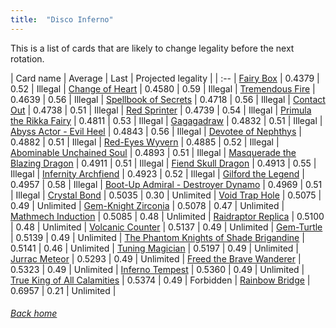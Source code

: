 ```yaml
---
title:  "Disco Inferno"
---
```


This is a list of cards that are likely to change legality before the next rotation.

| Card name | Average | Last | Projected legality |
| :-- |
[Fairy Box](https://db.ygoprodeck.com/card/?search=Fairy%20Box) | 0.4379 | 0.52 | Illegal |
[Change of Heart](https://db.ygoprodeck.com/card/?search=Change%20of%20Heart) | 0.4580 | 0.59 | Illegal |
[Tremendous Fire](https://db.ygoprodeck.com/card/?search=Tremendous%20Fire) | 0.4639 | 0.56 | Illegal |
[Spellbook of Secrets](https://db.ygoprodeck.com/card/?search=Spellbook%20of%20Secrets) | 0.4718 | 0.56 | Illegal |
[Contact Out](https://db.ygoprodeck.com/card/?search=Contact%20Out) | 0.4738 | 0.51 | Illegal |
[Red Sprinter](https://db.ygoprodeck.com/card/?search=Red%20Sprinter) | 0.4739 | 0.54 | Illegal |
[Primula the Rikka Fairy](https://db.ygoprodeck.com/card/?search=Primula%20the%20Rikka%20Fairy) | 0.4811 | 0.53 | Illegal |
[Gagagadraw](https://db.ygoprodeck.com/card/?search=Gagagadraw) | 0.4832 | 0.51 | Illegal |
[Abyss Actor - Evil Heel](https://db.ygoprodeck.com/card/?search=Abyss%20Actor%20-%20Evil%20Heel) | 0.4843 | 0.56 | Illegal |
[Devotee of Nephthys](https://db.ygoprodeck.com/card/?search=Devotee%20of%20Nephthys) | 0.4882 | 0.51 | Illegal |
[Red-Eyes Wyvern](https://db.ygoprodeck.com/card/?search=Red-Eyes%20Wyvern) | 0.4885 | 0.52 | Illegal |
[Abominable Unchained Soul](https://db.ygoprodeck.com/card/?search=Abominable%20Unchained%20Soul) | 0.4893 | 0.51 | Illegal |
[Masquerade the Blazing Dragon](https://db.ygoprodeck.com/card/?search=Masquerade%20the%20Blazing%20Dragon) | 0.4911 | 0.51 | Illegal |
[Fiend Skull Dragon](https://db.ygoprodeck.com/card/?search=Fiend%20Skull%20Dragon) | 0.4913 | 0.55 | Illegal |
[Infernity Archfiend](https://db.ygoprodeck.com/card/?search=Infernity%20Archfiend) | 0.4923 | 0.52 | Illegal |
[Gilford the Legend](https://db.ygoprodeck.com/card/?search=Gilford%20the%20Legend) | 0.4957 | 0.58 | Illegal |
[Boot-Up Admiral - Destroyer Dynamo](https://db.ygoprodeck.com/card/?search=Boot-Up%20Admiral%20-%20Destroyer%20Dynamo) | 0.4969 | 0.51 | Illegal |
[Crystal Bond](https://db.ygoprodeck.com/card/?search=Crystal%20Bond) | 0.5035 | 0.30 | Unlimited |
[Void Trap Hole](https://db.ygoprodeck.com/card/?search=Void%20Trap%20Hole) | 0.5075 | 0.49 | Unlimited |
[Gem-Knight Zirconia](https://db.ygoprodeck.com/card/?search=Gem-Knight%20Zirconia) | 0.5078 | 0.47 | Unlimited |
[Mathmech Induction](https://db.ygoprodeck.com/card/?search=Mathmech%20Induction) | 0.5085 | 0.48 | Unlimited |
[Raidraptor Replica](https://db.ygoprodeck.com/card/?search=Raidraptor%20Replica) | 0.5100 | 0.48 | Unlimited |
[Volcanic Counter](https://db.ygoprodeck.com/card/?search=Volcanic%20Counter) | 0.5137 | 0.49 | Unlimited |
[Gem-Turtle](https://db.ygoprodeck.com/card/?search=Gem-Turtle) | 0.5139 | 0.49 | Unlimited |
[The Phantom Knights of Shade Brigandine](https://db.ygoprodeck.com/card/?search=The%20Phantom%20Knights%20of%20Shade%20Brigandine) | 0.5141 | 0.46 | Unlimited |
[Tuning Magician](https://db.ygoprodeck.com/card/?search=Tuning%20Magician) | 0.5197 | 0.49 | Unlimited |
[Jurrac Meteor](https://db.ygoprodeck.com/card/?search=Jurrac%20Meteor) | 0.5293 | 0.49 | Unlimited |
[Freed the Brave Wanderer](https://db.ygoprodeck.com/card/?search=Freed%20the%20Brave%20Wanderer) | 0.5323 | 0.49 | Unlimited |
[Inferno Tempest](https://db.ygoprodeck.com/card/?search=Inferno%20Tempest) | 0.5360 | 0.49 | Unlimited |
[True King of All Calamities](https://db.ygoprodeck.com/card/?search=True%20King%20of%20All%20Calamities) | 0.5374 | 0.49 | Forbidden |
[Rainbow Bridge](https://db.ygoprodeck.com/card/?search=Rainbow%20Bridge) | 0.6957 | 0.21 | Unlimited |

###### [Back home](index)